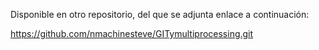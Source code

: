 Disponible en otro repositorio, del que se adjunta enlace a continuación:

https://github.com/nmachinesteve/GITymultiprocessing.git

